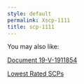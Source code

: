 ```yaml
---
style: default
permalink: Xscp-1111
title: scp-1111
---
```

You may also like:

[Document 19-V-1911854](http://scp-wiki.net/document-19-v-1911854)

[Lowest Rated SCPs](http://scp-wiki.net/lowest-rated-scps)
